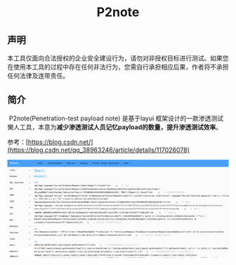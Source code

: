 <center><h1>P2note</h1></center>



## 声明

​		本工具仅面向合法授权的企业安全建设行为，请勿对非授权目标进行测试。如果您在使用本工具的过程中存在任何非法行为，您需自行承担相应后果，作者将不承担任何法律及连带责任。



## 简介

​		P2note(Penetration-test payload note) 是基于layui 框架设计的一款渗透测试懒人工具，本意为**减少渗透测试人员记忆payload的数量，提升渗透测试效率**。



参考：[https://blog.csdn.net/](https://blog.csdn.net/qq_38963246/article/details/117026078)

<img src='./1.gif'/>

